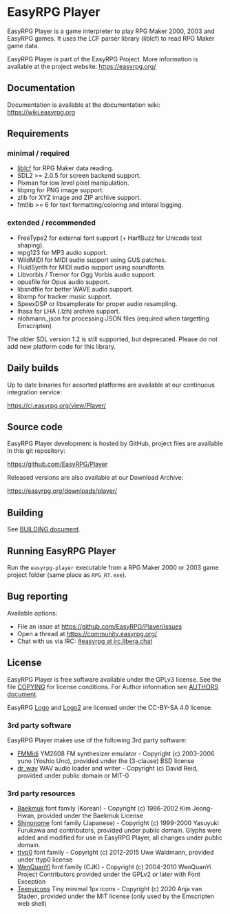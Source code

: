 # EasyRPG Player

EasyRPG Player is a game interpreter to play RPG Maker 2000, 2003 and EasyRPG
games. It uses the LCF parser library (liblcf) to read RPG Maker game data.

EasyRPG Player is part of the EasyRPG Project. More information is
available at the project website: https://easyrpg.org/


## Documentation

Documentation is available at the documentation wiki: https://wiki.easyrpg.org


## Requirements

### minimal / required

- [liblcf] for RPG Maker data reading.
- SDL2 >= 2.0.5 for screen backend support.
- Pixman for low level pixel manipulation.
- libpng for PNG image support.
- zlib for XYZ image and ZIP archive support.
- fmtlib >= 6 for text formatting/coloring and interal logging.

### extended / recommended

- FreeType2 for external font support (+ HarfBuzz for Unicode text shaping).
- mpg123 for MP3 audio support.
- WildMIDI for MIDI audio support using GUS patches.
- FluidSynth for MIDI audio support using soundfonts.
- Libvorbis / Tremor for Ogg Vorbis audio support.
- opusfile for Opus audio support.
- libsndfile for better WAVE audio support.
- libxmp for tracker music support.
- SpeexDSP or libsamplerate for proper audio resampling.
- lhasa for LHA (.lzh) archive support.
- nlohmann_json for processing JSON files (required when targetting Emscripten)

The older SDL version 1.2 is still supported, but deprecated.
Please do not add new platform code for this library.


## Daily builds

Up to date binaries for assorted platforms are available at our continuous
integration service:

https://ci.easyrpg.org/view/Player/


## Source code

EasyRPG Player development is hosted by GitHub, project files are available
in this git repository:

https://github.com/EasyRPG/Player

Released versions are also available at our Download Archive:

https://easyrpg.org/downloads/player/


## Building

See [BUILDING document].


## Running EasyRPG Player

Run the `easyrpg-player` executable from a RPG Maker 2000 or 2003 game
project folder (same place as `RPG_RT.exe`).


## Bug reporting

Available options:

* File an issue at https://github.com/EasyRPG/Player/issues
* Open a thread at https://community.easyrpg.org/
* Chat with us via IRC: [#easyrpg at irc.libera.chat]


## License

EasyRPG Player is free software available under the GPLv3 license. See the file
[COPYING] for license conditions. For Author information see [AUTHORS document].

EasyRPG [Logo] and [Logo2] are licensed under the CC-BY-SA 4.0 license.


### 3rd party software

EasyRPG Player makes use of the following 3rd party software:

* [FMMidi] YM2608 FM synthesizer emulator - Copyright (c) 2003-2006 yuno
  (Yoshio Uno), provided under the (3-clause) BSD license
* [dr_wav] WAV audio loader and writer - Copyright (c) David Reid, provided
  under public domain or MIT-0

### 3rd party resources

* [Baekmuk] font family (Korean) - Copyright (c) 1986-2002 Kim Jeong-Hwan,
  provided under the Baekmuk License
* [Shinonome] font family (Japanese) - Copyright (c) 1999-2000 Yasuyuki
  Furukawa and contributors, provided under public domain. Glyphs were added
  and modified for use in EasyRPG Player, all changes under public domain.
* [ttyp0] font family - Copyright (c) 2012-2015 Uwe Waldmann, provided under
  ttyp0 license
* [WenQuanYi] font family (CJK) - Copyright (c) 2004-2010 WenQuanYi Project
  Contributors provided under the GPLv2 or later with Font Exception
* [Teenyicons] Tiny minimal 1px icons - Copyright (c) 2020 Anja van Staden,
  provided under the MIT license (only used by the Emscripten web shell)

[liblcf]: https://github.com/EasyRPG/liblcf
[BUILDING document]: docs/BUILDING.md
[#easyrpg at irc.libera.chat]: https://kiwiirc.com/nextclient/#ircs://irc.libera.chat/#easyrpg?nick=rpgguest??
[COPYING]: COPYING
[AUTHORS document]: docs/AUTHORS.md
[Logo]: resources/logo.png
[Logo2]: resources/logo2.png
[FMMidi]: http://unhaut.epizy.com/fmmidi
[dr_wav]: https://github.com/mackron/dr_libs
[baekmuk]: https://kldp.net/baekmuk
[Shinonome]: http://openlab.ring.gr.jp/efont/shinonome
[ttyp0]: https://people.mpi-inf.mpg.de/~uwe/misc/uw-ttyp0
[WenQuanYi]: http://wenq.org
[Teenyicons]: https://github.com/teenyicons/teenyicons
